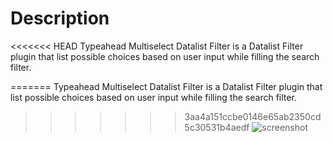 # Description

<<<<<<< HEAD
Typeahead Multiselect Datalist Filter is a Datalist Filter plugin that list possible choices based on user input while filling the search filter. 

=======
Typeahead Multiselect Datalist Filter is a Datalist Filter plugin that list possible choices based on user input while filling the search filter.
>>>>>>> 3aa4a151ccbe0146e65ab2350cd5c30531b4aedf
![screenshot](https://user-images.githubusercontent.com/70784722/138054386-93ef9d08-60f7-4625-a679-1b8a85b64885.png)
